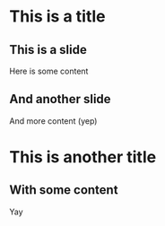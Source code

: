 # This is a title

## This is a slide

Here is some content

## And another slide

And more content (yep)

# This is another title

## With some content

Yay
